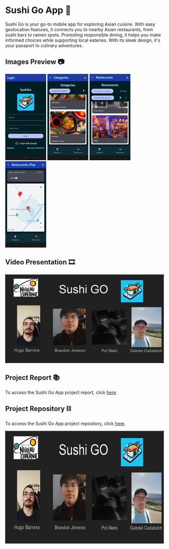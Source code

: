 # Sushi Go App 🍣
Sushi Go is your go-to mobile app for exploring Asian cuisine. With easy geolocation features, it connects you to nearby Asian restaurants, from sushi bars to ramen spots. Promoting responsible dining, it helps you make informed choices while supporting local eateries. With its sleek design, it's your passport to culinary adventures.

## Images Preview 📷
<div>
    <div>
        <img src="https://github.com/PolNie/Sushi-Go-App/blob/main/img/image1.jpg" height="275">
        <img src="https://github.com/PolNie/Sushi-Go-App/blob/main/img/image2.jpg" height="275">
        <img src="https://github.com/PolNie/Sushi-Go-App/blob/main/img/image3.jpg" height="275">
        <img src="https://github.com/PolNie/Sushi-Go-App/blob/main/img/image4.jpg" height="275">
    </div>
</div>

## Video Presentation 🎞
[![Video Presentation](https://github.com/PolNie/Sushi-Go-App/blob/main/img/miniatura_video.jpg)](https://drive.google.com/file/d/13HpzVc9FgJNtsG-63SkUEtBV554o_al2/view?usp=sharing)

## Project Report 📚
To access the Sushi Go App project report, click [here](https://sushigogroup2-project3sushigo-54867a9cb4d1bf3e57269942e4b604025.gitlab.io/index.html).

## Project Repository ⛓
To access the Sushi Go App project repository, click [here](https://gitlab.com/project3sushigo/sushigogroup2).





<a href="https://drive.google.com/file/d/13HpzVc9FgJNtsG-63SkUEtBV554o_al2/view?usp=sharing">
    <img src="https://github.com/PolNie/Sushi-Go-App/blob/main/img/miniatura_video.jpg" alt="Video Presentation" style="max-width: 100%; height: 360px;">
</a>


